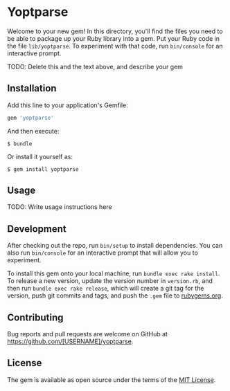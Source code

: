 # Yoptparse

Welcome to your new gem! In this directory, you'll find the files you need to be able to package up your Ruby library into a gem. Put your Ruby code in the file `lib/yoptparse`. To experiment with that code, run `bin/console` for an interactive prompt.

TODO: Delete this and the text above, and describe your gem

## Installation

Add this line to your application's Gemfile:

```ruby
gem 'yoptparse'
```

And then execute:

    $ bundle

Or install it yourself as:

    $ gem install yoptparse

## Usage

TODO: Write usage instructions here

## Development

After checking out the repo, run `bin/setup` to install dependencies. You can also run `bin/console` for an interactive prompt that will allow you to experiment.

To install this gem onto your local machine, run `bundle exec rake install`. To release a new version, update the version number in `version.rb`, and then run `bundle exec rake release`, which will create a git tag for the version, push git commits and tags, and push the `.gem` file to [rubygems.org](https://rubygems.org).

## Contributing

Bug reports and pull requests are welcome on GitHub at https://github.com/[USERNAME]/yoptparse.


## License

The gem is available as open source under the terms of the [MIT License](http://opensource.org/licenses/MIT).

